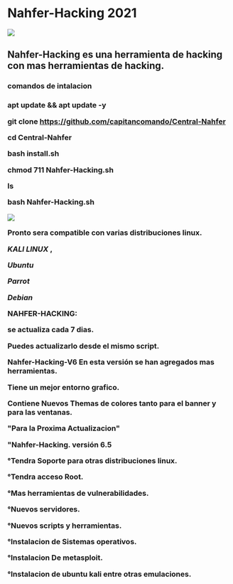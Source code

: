# Nahfer-Hacking 2021
<img src="https://wwwlegionhackingnahferdata.files.wordpress.com/2020/09/f09f928ee18d9de2839fe0bc98e294bce283a2e0bf98e29ca6e29db0f09f859df09f8590f09f8597f09f8595f09f8594f09f85a1e29db1-e294bce283a2f096a398e29ca6-20200917_184537-1.jpg?w=300">

<h2>Nahfer-Hacking es una herramienta de hacking con mas herramientas de hacking.


<h3>comandos de intalacion<h3>

apt update && apt update -y

git clone https://github.com/capitancomando/Central-Nahfer

cd Central-Nahfer 

bash install.sh 

chmod 711 Nahfer-Hacking.sh

ls

bash Nahfer-Hacking.sh

<img src="https://wwwlegionhackingnahferdata.files.wordpress.com/2020/11/54-9-11-2466-4595-20201023_072309817920374-424317895.jpg?w=300">

Pronto sera compatible con varias distribuciones linux.

*KALI LINUX*
,
<html>

*Ubuntu*

</htlm>

<html>

*Parrot*

</html>

*Debian*

NAHFER-HACKING:

se actualiza cada 7 dias.

Puedes actualizarlo desde el mismo script.

Nahfer-Hacking-V6
<htlm>
En esta versión se han agregados mas herramientas.
<htlm>

Tiene un mejor entorno grafico.
<htlm>

Contiene Nuevos Themas de colores tanto para el banner y para las ventanas.
<htlm>

"Para la Proxima Actualizacion"

"Nahfer-Hacking. versión 6.5

°Tendra Soporte para otras distribuciones linux.
<html>

°Tendra acceso Root.
<html>

°Mas herramientas de vulnerabilidades.
<html>

°Nuevos servidores.
<html>

°Nuevos scripts y herramientas.
<html>

°Instalacion de Sistemas operativos.
<html>

°Instalacion De metasploit.
<html>

°Instalacion de ubuntu kali entre otras emulaciones.
<html>
